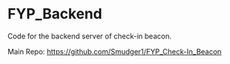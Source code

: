 # FYP_Backend
 Code for the backend server of check-in beacon. 


Main Repo: 
https://github.com/Smudger1/FYP_Check-In_Beacon
